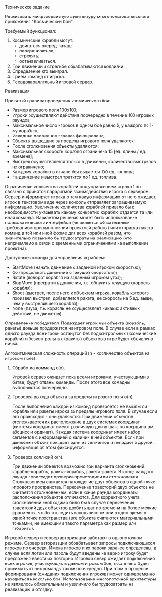 Техническое задание


Реализовать микросервисную архитектуру многопользовательского приложения "Космический бой".


Требуемый функционал:
1. Космические корабли могут:
   - двигаться вперед-назад;
   - поворачиваться;
   - стрелять;
   - останавливаться.
3. При движении и стрельбе обрабатываются коллизии.
4. Определение кто выиграл.
5. Прием команд от игрока.
6. Псевдопараллельный игровой сервер.


Реализация


Принятый правила проведения космического боя:
- Размер игрового поля 100х100;
- Игроки осуществляют действия поочередно в течение 100 игровых раундов;
- Максимальное число игроков в одном бое равно 5, у каждого по 1-му кораблю;
- Исходное положение игроков фиксировано;
- Объекты вышедшие за пределы игрового поля удаляются;
- После столкновения объекты удаляются;
- Максимальная скорость корабля ограничена 15 [ед. длины / ед. времени];
- Выстрел осуществляется только в движении, количество выстрелов не ограничено;
- Каждому кораблю в начале боя выдается 100 ед. топлива;
- На движение и выстрел тратится по 1 ед. топлива.

Ограничение количества кораблей под управлением игрока 1 шт. связано с принятой парадигмой взаимодействия игрока с сервером.
Сервер информирует игрока о том какую информацию от него ожидает, игрок в текстовом виде через консоль отправляет запрашиваемую информацию.
Увеличение количества кораблей привело бы к необходимости указывать какому конкретно кораблю отдается та или иная команда.
Вариантом решения может быть использование пользовательского интерфейса (не является обязательным требованием при выполнении проектной работы) или отправка пакета команд в той или иной форме для всех кораблей разом, что значительно повысило бы трудозатраты на реализацию (что неприемлемо в связи с временными ограничениями на выполнение проектна).


Доступные команды для управления кораблем:
- StartMove (начать движение с заданной игроком скоростью);
- Go (продолжать движение с текущей скоростью);
- Rotate (поворот корабля на заданный игроком угол);
- StopMove (прекратить движения, т.е. обнулить текущую скорость корабля);
- Shoot (выстрел, после него к объектам игрока, корабль которого произвел выстрел, добавляется ракета, ее скорость на 5 ед. выше, чем у выстрелившего корабля);
- None (пауза, т.е. корабль не осуществляет никаких активных действий, не движется).


Определение победителя:
Подеждает игрок чьи объекта (корабль, ракеты) дольше продержатся на игровом поле.
В случае если в рамках одного раунда все игроки останутся без подконтрольных (космические корабли) и безконтрольных (ракеты) объектов в игре будет объявлена ничья.


Алгоритмическая сложность операций (n - кооличество объектов на игровом поле):
1. Обработка комманд о(n).
   
   Игровой сервер ожидает пока всеми игроками, участвующими в битве, будут отданы команды.
   После этого все комадны выполняются поочередно.
2. Проверка выхода объекта за пределы игрового поля о(n).
   
   После выполнения каждой из команд проверяется не вышлм ли корабль или ракеты игрока за пределы игрового поля.
   В случае если это происходит - они удаляются.
   При движении объектов отслеживается их расположение в двух системах координат (системы координат имеют различную длину шага по координатам абсцисс и ординат).
   Каждая система координат имеет набор сегментов с информацией о наличии в ней объектов. Если при движении объект покидает один из сегментов и попадает в другой, информация об этом фиксируется.
3. Проверка коллизий о(n).
   
   При движении объектов возможно три варианта столкновений: корабль-корабль, ракета-корабль, ракета-ракета.
   В конце каждого раунда происходит проверка происходили ли столкновения. Столкновением считается нахождение двух объектов в одной точке игрового пространства.
   Пересечение траекторий двух объектов не считается столкновением, если в конце раунда координаты расположения объектов отличаются.
   Для корректного учета столкновений необходимо было бы в случае пересечения траекторий двух объектов дробить шаг по времени на более мелкие фрагменты, чтобы отследить находились ли они в одно время в одной точке пространства (все объекта считаются материальными точкамии, не имеющими такого параметра как размер или габариты).

Игровой сервер и сервер авторизации работают в однопоточном режиме.
Сервер авторизации обрабатывает запросы подключающихся игроков по очереди.
Имена игроков и их пароли заранее определены, в случае если логин или пароль будут введены не верно игроку будет предложено ввести их повторно.
Игровой север ожидает подключения всех игроков, участвующих в данном игровом бое, после чего будет принимать от них команды также поочередно.
При этом в процессе формирования (ожидания подключения игроков) может одновременно находиться несколько бое.
Использование многопоточной архитектуры не являелось обязательным и увеличило бы трудозатраты на реализацию и отладку.
